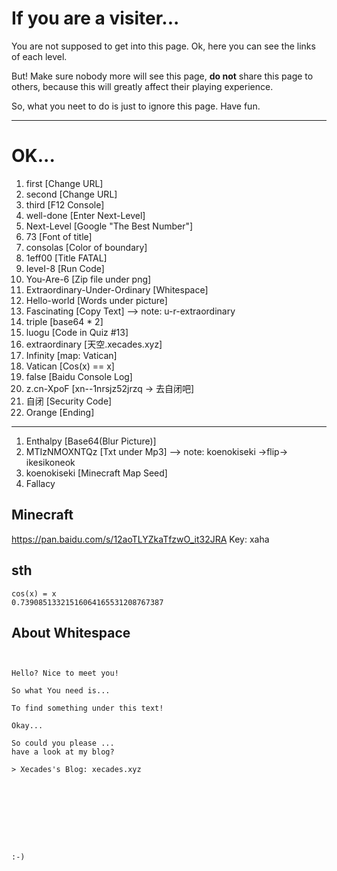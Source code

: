 # If you are a visiter...

You are not supposed to get into this page. Ok, here you can see the links of each level.

But! Make sure nobody more will see this page, **do not** share this page to others, because this will greatly affect their playing experience.

So, what you neet to do is just to ignore this page. Have fun.

---
# OK...

1. first            [Change URL]
2. second           [Change URL]
3. third            [F12 Console]
4. well-done        [Enter Next-Level]
5. Next-Level       [Google "The Best Number"]
6. 73               [Font of title]
7. consolas         [Color of boundary]
8. 1eff00           [Title FATAL]
9. IeveI-8          [Run Code]
10. You-Are-6       [Zip file under png]
11. Extraordinary-Under-Ordinary [Whitespace]
12. Hello-world     [Words under picture]
13. Fascinating     [Copy Text] --> note: u-r-extraordinary
14. triple          [base64 * 2]
15. luogu           [Code in Quiz #13]
16. extraordinary   [天空.xecades.xyz]
17. Infinity        [map: Vatican]
18. Vatican         [Cos(x) == x]
19. false           [Baidu Console Log]
20. z.cn-XpoF       [xn--1nrsjz52jrzq -> 去自闭吧]
21. 自闭             [Security Code]
22. Orange          [Ending]

---
1. Enthalpy         [Base64(Blur Picture)]
2. MTIzNMOXNTQz     [Txt under Mp3] --> note: koenokiseki ->flip-> ikesikoneok
3. koenokiseki      [Minecraft Map Seed]
4. Fallacy

## Minecraft

https://pan.baidu.com/s/12aoTLYZkaTfzwO_it32JRA
Key: xaha

## sth

```
cos(x) = x
0.73908513321516064165531208767387‬
```

## About Whitespace

```
   	  	   
	
Hello? Nice to meet you! 		  	 	
	
So what You need is... 		 		  
	
To find something under this text!		 		  
	
Okay...     		 				
	
So could you please ... 	 		  
have a look at my blog?	     
	
> Xecades's Blog: xecades.xyz   			 			
	
     		 				
	
     			  	 
	
     		 		  
	
     		  	  

:-)     	    	
	
  
```